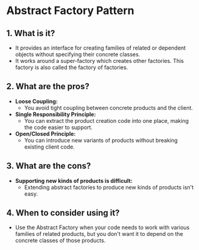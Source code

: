 # Abstract Factory Pattern

## 1. What is it?
- It provides an interface for creating families of related or dependent objects without specifying their concrete classes.
- It works around a super-factory which creates other factories. This factory is also called the factory of factories.

## 2. What are the pros?
- **Loose Coupling:**
    - You avoid tight coupling between concrete products and the client.
- **Single Responsibility Principle:**
    - You can extract the product creation code into one place, making the code easier to support.
- **Open/Closed Principle:**
    - You can introduce new variants of products without breaking existing client code.

## 3. What are the cons?
- **Supporting new kinds of products is difficult:**
    - Extending abstract factories to produce new kinds of products isn't easy.

## 4. When to consider using it?
- Use the Abstract Factory when your code needs to work with various families of related products, but you don't want it to depend on the concrete classes of those products.
